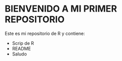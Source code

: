 # BIENVENIDO A MI PRIMER REPOSITORIO
Este es mi repositorio de R y contiene:
- Scrip de R
- README
- Saludo
